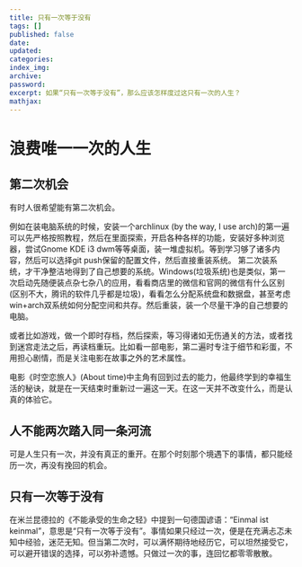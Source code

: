 ```yaml
---
title: 只有一次等于没有
tags: []
published: false
date:
updated:
categories:
index_img:
archive:
password:
excerpt: 如果“只有一次等于没有”，那么应该怎样度过这只有一次的人生？
mathjax:
---
```

# 浪费唯一一次的人生 

## 第二次机会
有时人很希望能有第二次机会。

例如在装电脑系统的时候，安装一个archlinux (by the way, I use arch)的第一遍可以先严格按照教程，然后在里面探索，开启各种各样的功能，安装好多种浏览器，尝试Gnome KDE i3 dwm等等桌面，装一堆虚拟机。等到学习够了诸多内容，然后可以选择git push保留的配置文件，然后直接重装系统。
第二次装系统，才干净整洁地得到了自己想要的系统。Windows(垃圾系统)也是类似，第一次启动先随便装点杂七杂八的应用，看看商店里的微信和官网的微信有什么区别(区别不大，腾讯的软件几乎都是垃圾)，看看怎么分配系统盘和数据盘，甚至考虑win+arch双系统如何分配空间和共存。然后重装，装一个尽量干净的自己想要的电脑。

或者比如游戏，做一个即时存档，然后探索，等习得诸如无伤通关的方法，或者找到迷宫走法之后，再读档重玩。比如看一部电影，第二遍时专注于细节和彩蛋，不用担心剧情，而是关注电影在故事之外的艺术属性。

电影《时空恋旅人》(About time)中主角有回到过去的能力，他最终学到的幸福生活的秘诀，就是在一天结束时重新过一遍这一天。在这一天并不改变什么，而是认真的体验它。
## 人不能两次踏入同一条河流
可是人生只有一次，并没有真正的重开。在那个时刻那个境遇下的事情，都只能经历一次，再没有挽回的机会。

## 只有一次等于没有
在米兰昆德拉的《不能承受的生命之轻》中提到一句德国谚语：“Einmal ist keinmal”，意思是“只有一次等于没有”。事情如果只经过一次，便是在充满忐忑未知中经验，迷茫无知。但当第二次时，可以满怀期待地经历它，可以坦然接受它，可以避开错误的选择，可以弥补遗憾。只做过一次的事，连回忆都零零散散。
